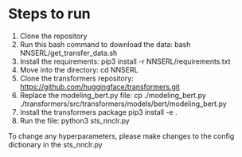 # Steps to run

1. Clone the repository
2. Run this bash command to download the data: bash NNSERL/get_transfer_data.sh
3. Install the requirements: pip3 install -r NNSERL/requirements.txt
4. Move into the directory: cd NNSERL
5. Clone the transformers repository: https://github.com/huggingface/transformers.git
6. Replace the modeling_bert.py file: cp ./modeling_bert.py ./transformers/src/transformers/models/bert/modeling_bert.py
7. Install the transformers package pip3 install -e .
7. Run the file: python3 sts_nnclr.py


To change any hyperparameters, please make changes to the config dictionary in the sts_nnclr.py
